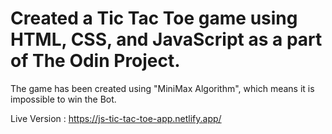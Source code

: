 # Created a Tic Tac Toe game using HTML, CSS, and JavaScript as a part of The Odin Project.
The game has been created using "MiniMax Algorithm", which means it is impossible to win the Bot.

Live Version : https://js-tic-tac-toe-app.netlify.app/
